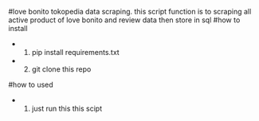 #love bonito tokopedia data scraping.
this script function is to scraping all active product of love bonito and review data then store in sql
#how to install
- 1. pip install requirements.txt
- 2. git clone this repo
     
#how to used
- 1. just run this this scipt
